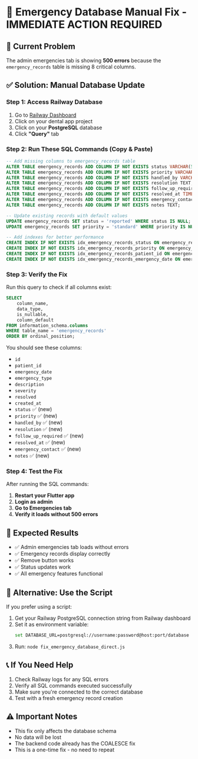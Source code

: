 # 🚨 Emergency Database Manual Fix - IMMEDIATE ACTION REQUIRED

## 🔴 Current Problem
The admin emergencies tab is showing **500 errors** because the `emergency_records` table is missing 8 critical columns.

## ✅ Solution: Manual Database Update

### Step 1: Access Railway Database
1. Go to [Railway Dashboard](https://railway.app/dashboard)
2. Click on your dental app project
3. Click on your **PostgreSQL** database
4. Click **"Query"** tab

### Step 2: Run These SQL Commands (Copy & Paste)

```sql
-- Add missing columns to emergency_records table
ALTER TABLE emergency_records ADD COLUMN IF NOT EXISTS status VARCHAR(50) DEFAULT 'reported';
ALTER TABLE emergency_records ADD COLUMN IF NOT EXISTS priority VARCHAR(50) DEFAULT 'standard';
ALTER TABLE emergency_records ADD COLUMN IF NOT EXISTS handled_by VARCHAR(100);
ALTER TABLE emergency_records ADD COLUMN IF NOT EXISTS resolution TEXT;
ALTER TABLE emergency_records ADD COLUMN IF NOT EXISTS follow_up_required TEXT;
ALTER TABLE emergency_records ADD COLUMN IF NOT EXISTS resolved_at TIMESTAMP;
ALTER TABLE emergency_records ADD COLUMN IF NOT EXISTS emergency_contact VARCHAR(100);
ALTER TABLE emergency_records ADD COLUMN IF NOT EXISTS notes TEXT;

-- Update existing records with default values
UPDATE emergency_records SET status = 'reported' WHERE status IS NULL;
UPDATE emergency_records SET priority = 'standard' WHERE priority IS NULL;

-- Add indexes for better performance
CREATE INDEX IF NOT EXISTS idx_emergency_records_status ON emergency_records(status);
CREATE INDEX IF NOT EXISTS idx_emergency_records_priority ON emergency_records(priority);
CREATE INDEX IF NOT EXISTS idx_emergency_records_patient_id ON emergency_records(patient_id);
CREATE INDEX IF NOT EXISTS idx_emergency_records_emergency_date ON emergency_records(emergency_date);
```

### Step 3: Verify the Fix
Run this query to check if all columns exist:

```sql
SELECT 
    column_name, 
    data_type, 
    is_nullable, 
    column_default
FROM information_schema.columns 
WHERE table_name = 'emergency_records' 
ORDER BY ordinal_position;
```

You should see these columns:
- `id`
- `patient_id`
- `emergency_date`
- `emergency_type`
- `description`
- `severity`
- `resolved`
- `created_at`
- `status` ✅ (new)
- `priority` ✅ (new)
- `handled_by` ✅ (new)
- `resolution` ✅ (new)
- `follow_up_required` ✅ (new)
- `resolved_at` ✅ (new)
- `emergency_contact` ✅ (new)
- `notes` ✅ (new)

### Step 4: Test the Fix
After running the SQL commands:

1. **Restart your Flutter app**
2. **Login as admin**
3. **Go to Emergencies tab**
4. **Verify it loads without 500 errors**

## 🎯 Expected Results
- ✅ Admin emergencies tab loads without errors
- ✅ Emergency records display correctly
- ✅ Remove button works
- ✅ Status updates work
- ✅ All emergency features functional

## 🔧 Alternative: Use the Script
If you prefer using a script:

1. Get your Railway PostgreSQL connection string from Railway dashboard
2. Set it as environment variable:
   ```bash
   set DATABASE_URL=postgresql://username:password@host:port/database
   ```
3. Run: `node fix_emergency_database_direct.js`

## 📞 If You Need Help
1. Check Railway logs for any SQL errors
2. Verify all SQL commands executed successfully
3. Make sure you're connected to the correct database
4. Test with a fresh emergency record creation

## ⚠️ Important Notes
- This fix only affects the database schema
- No data will be lost
- The backend code already has the COALESCE fix
- This is a one-time fix - no need to repeat 